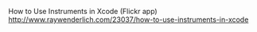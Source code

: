How to Use Instruments in Xcode (Flickr app)
<http://www.raywenderlich.com/23037/how-to-use-instruments-in-xcode>